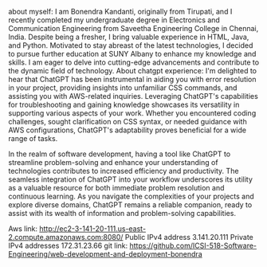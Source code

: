 

about myself:
I am Bonendra Kandanti, originally from Tirupati, and I recently completed my undergraduate degree in Electronics and Communication Engineering from Saveetha Engineering College in Chennai, India. Despite being a fresher, I bring valuable experience in HTML, Java, and Python. Motivated to stay abreast of the latest technologies, I decided to pursue further education at SUNY Albany to enhance my knowledge and skills. I am eager to delve into cutting-edge advancements and contribute to the dynamic field of technology.
About chatgpt experience:
I'm delighted to hear that ChatGPT has been instrumental in aiding you with error resolution in your project, providing insights into unfamiliar CSS commands, and assisting you with AWS-related inquiries. Leveraging ChatGPT's capabilities for troubleshooting and gaining knowledge showcases its versatility in supporting various aspects of your work. Whether you encountered coding challenges, sought clarification on CSS syntax, or needed guidance with AWS configurations, ChatGPT's adaptability proves beneficial for a wide range of tasks.

In the realm of software development, having a tool like ChatGPT to streamline problem-solving and enhance your understanding of technologies contributes to increased efficiency and productivity. The seamless integration of ChatGPT into your workflow underscores its utility as a valuable resource for both immediate problem resolution and continuous learning. As you navigate the complexities of your projects and explore diverse domains, ChatGPT remains a reliable companion, ready to assist with its wealth of information and problem-solving capabilities.

Aws link: http://ec2-3-141-20-111.us-east-2.compute.amazonaws.com:8080/
Public IPv4 address
 3.141.20.111
Private IPv4 addresses
 172.31.23.66
git link: https://github.com/ICSI-518-Software-Engineering/web-development-and-deployment-bonendra
